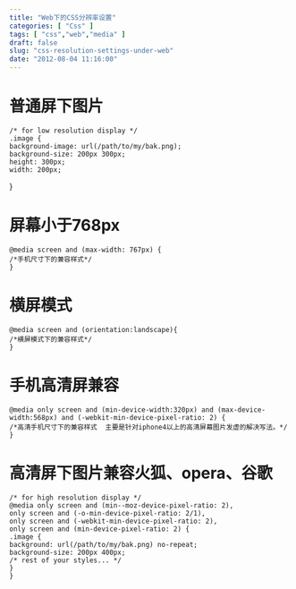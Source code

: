 ```yaml
---
title: "Web下的CSS分辨率设置"
categories: [ "Css" ]
tags: [ "css","web","media" ]
draft: false
slug: "css-resolution-settings-under-web"
date: "2012-08-04 11:16:00"
---
```


# 普通屏下图片

    /* for low resolution display */
    .image {
    background-image: url(/path/to/my/bak.png);
    background-size: 200px 300px;
    height: 300px;
    width: 200px;
   }


<!--more-->


# 屏幕小于768px

    @media screen and (max-width: 767px) {
    /*手机尺寸下的兼容样式*/
    }

# 横屏模式

    @media screen and (orientation:landscape){
    /*横屏模式下的兼容样式*/
    }

# 手机高清屏兼容

    @media only screen and (min-device-width:320px) and (max-device-width:568px) and (-webkit-min-device-pixel-ratio: 2) {
    /*高清手机尺寸下的兼容样式  主要是针对iphone4以上的高清屏幕图片发虚的解决写法。*/
    }

# 高清屏下图片兼容火狐、opera、谷歌

    /* for high resolution display */
    @media only screen and (min--moz-device-pixel-ratio: 2),
    only screen and (-o-min-device-pixel-ratio: 2/1),
    only screen and (-webkit-min-device-pixel-ratio: 2),
    only screen and (min-device-pixel-ratio: 2) {
    .image {
    background: url(/path/to/my/bak.png) no-repeat;
    background-size: 200px 400px;
    /* rest of your styles... */
    }
    }